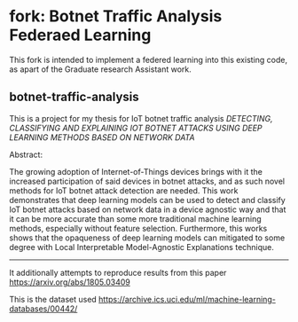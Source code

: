 # fork: Botnet Traffic Analysis Federaed Learning
This fork is intended to implement a federed learning into this existing code, as apart of the Graduate research Assistant work. 

## botnet-traffic-analysis

This is a project for my thesis for IoT botnet traffic analysis *DETECTING, CLASSIFYING AND EXPLAINING IOT BOTNET ATTACKS USING DEEP LEARNING METHODS BASED ON NETWORK DATA*

Abstract:

The growing adoption of Internet-of-Things devices brings with it the increased participation of said devices in botnet attacks, and as such novel methods for IoT botnet attack detection are needed. This work demonstrates that deep learning models can be used to detect and classify IoT botnet attacks based on network data in a device agnostic way and that it can be more accurate than some more traditional machine learning methods, especially without feature selection. Furthermore, this works shows that the opaqueness of deep learning models can mitigated to some degree with Local Interpretable Model-Agnostic Explanations technique.

----------------------

It additionally attempts to reproduce results from this paper https://arxiv.org/abs/1805.03409

This is the dataset used https://archive.ics.uci.edu/ml/machine-learning-databases/00442/
